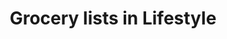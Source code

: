 ---
layout: category
category: grocery-lists
title: Grocery lists in Lifestyle
description: Grocery lists are written or digital records of items needed for a household or personal food and drink supplies.
permalink: /grocery-lists/
---